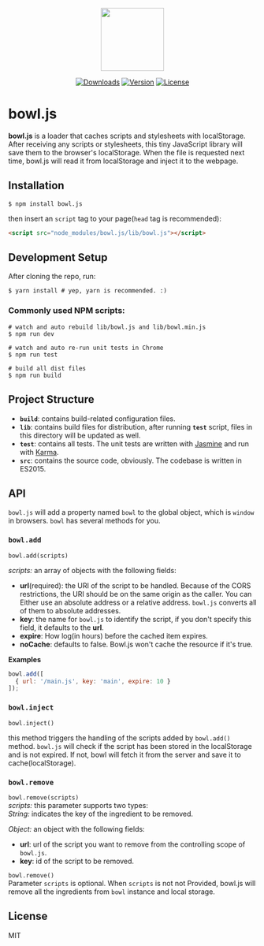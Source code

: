 <p align="center"><image src="https://github.com/classicemi/bowl.js/blob/develop/assets/logo.png?raw=true" width="128"></p>

<p align="center">
  <a href="https://www.npmjs.com/package/bowl.js"><img src="https://img.shields.io/npm/dt/bowl.js.svg" alt="Downloads"></a>
  <a href="https://www.npmjs.com/package/bowl.js"><img src="https://img.shields.io/npm/v/bowl.js.svg" alt="Version"></a>
  <a href="https://www.npmjs.com/package/bowl.js"><img src="https://img.shields.io/npm/l/bowl.js.svg" alt="License"></a>
</p>

# bowl.js
**bowl.js** is a loader that caches scripts and stylesheets with localStorage. After receiving any scripts or stylesheets, this tiny JavaScript library will save them to the browser's localStorage. When the file is requested next time, bowl.js will read it from localStorage and inject it to the webpage.

## Installation
``` shell
$ npm install bowl.js
```
then insert an `script` tag to your page(`head` tag is recommended):
``` html
<script src="node_modules/bowl.js/lib/bowl.js"></script>
```

## Development Setup
After cloning the repo, run:
```shell
$ yarn install # yep, yarn is recommended. :)
```
### Commonly used NPM scripts:
```shell
# watch and auto rebuild lib/bowl.js and lib/bowl.min.js
$ npm run dev

# watch and auto re-run unit tests in Chrome
$ npm run test

# build all dist files
$ npm run build
```

## Project Structure
+ **`build`**: contains build-related configuration files.
+ **`lib`**: contains build files for distribution, after running **`test`** script, files in this directory will be updated as well.
+ **`test`**: contains all tests. The unit tests are written with [Jasmine](http://jasmine.github.io/2.5/introduction) and run with [Karma](http://karma-runner.github.io/1.0/index.html).
+ **`src`**: contains the source code, obviously. The codebase is written in ES2015.

## API
`bowl.js` will add a property named `bowl` to the global object, which is `window` in browsers. `bowl` has several methods for you.

### `bowl.add`
`bowl.add(scripts)`

*scripts:* an array of objects with the following fields:
+ **url**(required): the URI of the script to be handled. Because of the CORS restrictions, the URI should be on the same origin as the caller. You can Either use an absolute address or a relative address. `bowl.js` converts all of them to absolute addresses.
+ **key**: the name for `bowl.js` to identify the script, if you don't specify this field, it defaults to the **url**.
+ **expire**: How log(in hours) before the cached item expires.
+ **noCache**: defaults to false. Bowl.js won't cache the resource if it's true.

**Examples**
```javascript
bowl.add([
  { url: '/main.js', key: 'main', expire: 10 }
]);
```

### `bowl.inject`
`bowl.inject()`

this method triggers the handling of the scripts added by `bowl.add()` method. `bowl.js` will check if the script has been stored in the localStorage and is not expired. If not, bowl will fetch it from the server and save it to cache(localStorage).

### `bowl.remove`
`bowl.remove(scripts)`  
*scripts:* this parameter supports two types:  
*String:* indicates the key of the ingredient to be removed.

*Object:* an object with the following fields:
+ **url**: url of the script you want to remove from the controlling scope of `bowl.js`.
+ **key**: id of the script to be removed.

`bowl.remove()`  
Parameter `scripts` is optional. When `scripts` is not not Provided, bowl.js will remove all the ingredients from `bowl` instance and local storage.

## License
MIT
